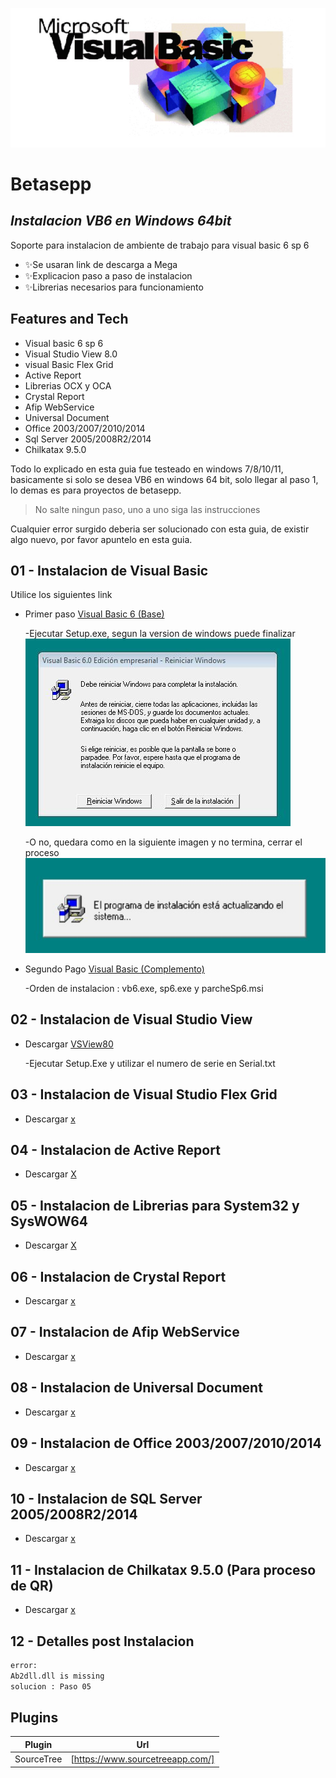 ![VB6](https://github.com/andresGitDev/InstallVb6InW64Bit/blob/master/images/logo-vb6.jpg)
# Betasepp
## _Instalacion VB6 en Windows 64bit_

Soporte para instalacion de ambiente de trabajo para visual basic 6 sp 6

- ✨Se usaran link de descarga a Mega
- ✨Explicacion paso a paso de instalacion
- ✨Librerias necesarios para funcionamiento

## Features and Tech

- Visual basic 6 sp 6
- Visual Studio View 8.0
- visual Basic Flex Grid
- Active Report
- Librerias OCX y OCA
- Crystal Report
- Afip WebService
- Universal Document
- Office 2003/2007/2010/2014
- Sql Server 2005/2008R2/2014
- Chilkatax 9.5.0

Todo lo explicado en esta guia fue testeado en windows 7/8/10/11, basicamente si solo se desea VB6 en windows 64 bit, solo llegar al paso 1, lo demas es para proyectos de betasepp.

> No salte ningun paso, uno a uno siga las instrucciones

Cualquier error surgido deberia ser solucionado con esta guia, de existir algo nuevo, por favor apuntelo en esta guia.

## 01 - Instalacion de Visual Basic

Utilice los siguientes link

- Primer paso [Visual Basic 6 (Base)](https://mega.nz/file/EiQk1ZAQ#AIew-VCsE87Z3rzMdseyFun9B1XZUbZPwUBcWw224oc)

    -Ejecutar Setup.exe, segun la version de windows puede finalizar
    ![final correcto](https://github.com/andresGitDev/InstallVb6InW64Bit/blob/master/images/install-vb6-final.JPG)

    -O no, quedara como en la siguiente imagen y no termina, cerrar el proceso
        ![final no correcto](https://github.com/andresGitDev/InstallVb6InW64Bit/blob/master/images/install-vb6-no-final.JPG)

- Segundo Pago [Visual Basic (Complemento)](https://mega.nz/file/N2BjlKzJ#xir3Ayg3MXNRFpXMBvBbnWllSWb7Ri-rjnAdk8qPDpA)

    -Orden de instalacion : vb6.exe, sp6.exe y parcheSp6.msi

## 02 - Instalacion de Visual Studio View

- Descargar [VSView80](https://mega.nz/file/szZRUSZA#KwjIYDvKBi9aYr-I1Rn5VP5J4QreD2EX1zoQxb-VQD4)

    -Ejecutar Setup.Exe y utilizar el numero de serie en Serial.txt

## 03 - Instalacion de Visual Studio Flex Grid

- Descargar [x](https://mega.nz/file/EiQk1ZAQ#AIew-VCsE87Z3rzMdseyFun9B1XZUbZPwUBcWw224oc)


## 04 - Instalacion de Active Report

- Descargar [X](https://mega.nz/file/EiQk1ZAQ#AIew-VCsE87Z3rzMdseyFun9B1XZUbZPwUBcWw224oc)


## 05 - Instalacion de Librerias para System32 y SysWOW64

- Descargar [X](https://mega.nz/file/EiQk1ZAQ#AIew-VCsE87Z3rzMdseyFun9B1XZUbZPwUBcWw224oc)


## 06 - Instalacion de Crystal Report

- Descargar [x](https://mega.nz/file/EiQk1ZAQ#AIew-VCsE87Z3rzMdseyFun9B1XZUbZPwUBcWw224oc)


## 07 - Instalacion de Afip WebService

- Descargar [x](https://mega.nz/file/EiQk1ZAQ#AIew-VCsE87Z3rzMdseyFun9B1XZUbZPwUBcWw224oc)


## 08 - Instalacion de Universal Document

- Descargar [x](https://mega.nz/file/EiQk1ZAQ#AIew-VCsE87Z3rzMdseyFun9B1XZUbZPwUBcWw224oc)


## 09 - Instalacion de Office 2003/2007/2010/2014

- Descargar [x](https://mega.nz/file/EiQk1ZAQ#AIew-VCsE87Z3rzMdseyFun9B1XZUbZPwUBcWw224oc)


## 10 - Instalacion de SQL Server 2005/2008R2/2014

- Descargar [x](https://mega.nz/file/EiQk1ZAQ#AIew-VCsE87Z3rzMdseyFun9B1XZUbZPwUBcWw224oc)


## 11 - Instalacion de Chilkatax 9.5.0 (Para proceso de QR)

- Descargar [x](https://mega.nz/file/EiQk1ZAQ#AIew-VCsE87Z3rzMdseyFun9B1XZUbZPwUBcWw224oc)

## 12 - Detalles post Instalacion
```sh
error:
Ab2dll.dll is missing
solucion : Paso 05
```

## Plugins

| Plugin | Url |
| ------ | ------ |
| SourceTree | [https://www.sourcetreeapp.com/] |
